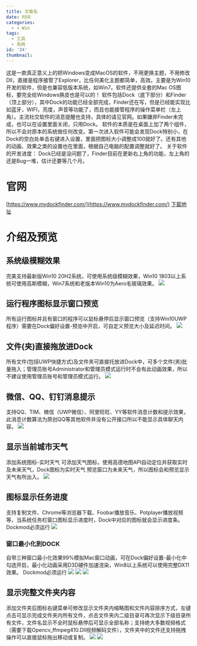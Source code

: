 ```yaml
---
title: 文章名
date: 时间
categories:
  - - Win
tags:
  - 工具
  - 系统
id: '34'
thumbnail:
---
```



这是一款真正意义上的把Windows变成MacOS的软件，不用更换主题，不用修改Dll，直接是程序接管了Explorer，比任何美化主题都简单，高效。主要是为Win10开发的软件，但是也兼容低版本系统，如Win7。软件还提供全套的Mac OS图标，要完全给Windows换皮也是可以的！ 软件包括Dock（底下部分）和Finder（顶上部分），其中Dock的功能已经全部完成，Finder还在写，但是已经能实现比如蓝牙，WIFI，亮度，声音等功能了，而且也能接管程序的操作菜单栏（左上角）。主流社交软件的消息提醒也支持，具体的请见官网。如果嫌弃Finder未完成，也可以在设置里面关闭，只用Dock。 软件的本质是在桌面上加了两个组件，所以不会对原本的系统做任何改变。第一次进入软件可能会发现Dock特别小，在Dock的空白处单击右键进入设置，里面把图标大小调整成100就好了。还有其他的动画、效果之类的设置也在里面，根据自己电脑的配置调整就好了。 关于软件的开发进度： Dock已经是没问题了，Finder目前在更新右上角的功能，左上角的还是Bug一堆，估计还要等几个月。

# 官网

[https://www.mydockfinder.com/](https://www.mydockfinder.com/) [下载地址](https://www.mydockfinder.com/index.php/%E4%B8%8B%E8%BD%BD%E4%B8%AD%E5%BF%83/)

# 介绍及预览

## 系统级模糊效果

完美支持最新版Win10 20H2系统，可使用系统级模糊效果，Win10 1803以上系统可使用高斯模糊，Win7系统和老版本Win10为Aero毛玻璃效果。 ![](https://cdn.uzz5.com/imgs/2021/02/28/hd2vMAwE.webp)

## 运行程序图标显示窗口预览

所有运行图标并且有窗口的程序可以鼠标悬停后显示窗口预览（支持Win10UWP程序）需要在Dock偏好设置-预览中开启，可自定义预览大小及延迟时间。 ![](https://cdn.uzz5.com/imgs/2021/02/28/Lq6Ex81C.webp)

## 文件(夹)直接拖放进Dock

所有文件(包括UWP快捷方式)及文件夹可直接托放进Dock中，可多个文件(夹)批量拖入；管理员账号Administrator和管理员模式运行时不会有此动画效果，所以不建议使用管理员账号和管理员模式运行。 ![](https://cdn.uzz5.com/imgs/2021/02/28/Ws4eTfZq.webp)

## 微信、QQ、钉钉消息提示

支持QQ、TIM、微信（UWP微信）、阿里旺旺、YY等软件消息计数和提示效果，此消息计数算法为原创QQ等其他软件并没有公开接口所以不能显示具体聊天内容。 ![](https://cdn.uzz5.com/imgs/2021/02/28/oG2kAmhk.webp)

## 显示当前城市天气

添加系统图标-实时天气 可添加天气图标，使用高德地图API自动定位并获取实时及未来天气，Dock图标为实时天气 预览窗口为未来天气，所以图标会和预览显示天气有所出入。 ![](https://cdn.uzz5.com/imgs/2021/02/28/KfBQ5P8w.webp)

## 图标显示任务进度

支持复制文件、Chrome等浏览器下载、Foobar播放音乐、Potplayer播放视频等，当系统任务栏窗口图标显示进度时，Dock中对应的图标就会显示进度条。 Dockmod必须运行 ![](https://cdn.uzz5.com/imgs/2021/02/28/kVLqQE2b.webp)

### 窗口最小化到DOCK

自带三种窗口最小化效果99%模拟Mac窗口动画，可在Dock偏好设置-最小化中勾选开启，最小化动画采用D3D硬件加速渲染，Win8以上系统可以使用完整DX11效果。 Dockmod必须运行 ![](https://cdn.uzz5.com/imgs/2021/02/28/UZL23GWD.webp) ![](https://cdn.uzz5.com/imgs/2021/02/28/8FG31uzk.webp) ![](https://cdn.uzz5.com/imgs/2021/02/28/u1Aw3CPI.webp)

## 显示完整文件夹内容

添加文件夹后图标右键菜单可修改显示文件夹内缩略图和文件内容排序方式，左键点击可显示完成文件夹内所有文件，点击文件夹内二级目录可再次显示下级目录所有文件，文件名显示不全时鼠标悬停后可显示全部名称；支持绝大多数视频格式（需要下载Opencv\_ffmpeg410.Dll视频解码文件），文件夹中的文件还支持拖拽操作可以直接鼠标拖出移动或复制。 ![](https://cdn.uzz5.com/imgs/2021/02/28/N0VQmxjK.webp) ![](https://cdn.uzz5.com/imgs/2021/02/28/eZbePPu4.webp)